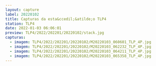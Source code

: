 ```yaml
---
layout: capture
label: 20220102
title: Capturas da esta&ccedil;&atilde;o TLP4
station: TLP4
date: 2022-01-03 06:06:01
preview: TLP4/2022/202201/20220102/stack.jpg
capturas:
  - imagem: TLP4/2022/202201/20220102/M20220103_060601_TLP_4P.jpg
  - imagem: TLP4/2022/202201/20220102/M20220103_062232_TLP_4P.jpg
  - imagem: TLP4/2022/202201/20220102/M20220103_064211_TLP_4P.jpg
  - imagem: TLP4/2022/202201/20220102/M20220103_065358_TLP_4P.jpg
---
```

